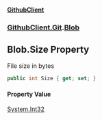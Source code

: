 #### [GithubClient](index.md 'index')
### [GithubClient.Git](GithubClient.Git.md 'GithubClient.Git').[Blob](GithubClient.Git.Blob.md 'GithubClient.Git.Blob')

## Blob.Size Property

File size in bytes

```csharp
public int Size { get; set; }
```

#### Property Value
[System.Int32](https://docs.microsoft.com/en-us/dotnet/api/System.Int32 'System.Int32')